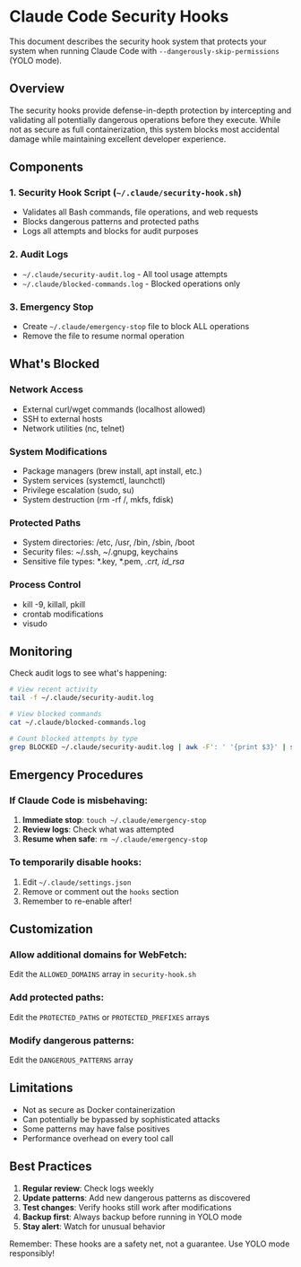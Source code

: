 # Claude Code Security Hooks

This document describes the security hook system that protects your system when running Claude Code with `--dangerously-skip-permissions` (YOLO mode).

## Overview

The security hooks provide defense-in-depth protection by intercepting and validating all potentially dangerous operations before they execute. While not as secure as full containerization, this system blocks most accidental damage while maintaining excellent developer experience.

## Components

### 1. Security Hook Script (`~/.claude/security-hook.sh`)
- Validates all Bash commands, file operations, and web requests
- Blocks dangerous patterns and protected paths
- Logs all attempts and blocks for audit purposes

### 2. Audit Logs
- `~/.claude/security-audit.log` - All tool usage attempts
- `~/.claude/blocked-commands.log` - Blocked operations only

### 3. Emergency Stop
- Create `~/.claude/emergency-stop` file to block ALL operations
- Remove the file to resume normal operation

## What's Blocked

### Network Access
- External curl/wget commands (localhost allowed)
- SSH to external hosts
- Network utilities (nc, telnet)

### System Modifications
- Package managers (brew install, apt install, etc.)
- System services (systemctl, launchctl)
- Privilege escalation (sudo, su)
- System destruction (rm -rf /, mkfs, fdisk)

### Protected Paths
- System directories: /etc, /usr, /bin, /sbin, /boot
- Security files: ~/.ssh, ~/.gnupg, keychains
- Sensitive file types: *.key, *.pem, *.crt, id_rsa*

### Process Control
- kill -9, killall, pkill
- crontab modifications
- visudo

## Monitoring

Check audit logs to see what's happening:
```bash
# View recent activity
tail -f ~/.claude/security-audit.log

# View blocked commands
cat ~/.claude/blocked-commands.log

# Count blocked attempts by type
grep BLOCKED ~/.claude/security-audit.log | awk -F': ' '{print $3}' | sort | uniq -c
```

## Emergency Procedures

### If Claude Code is misbehaving:
1. **Immediate stop**: `touch ~/.claude/emergency-stop`
2. **Review logs**: Check what was attempted
3. **Resume when safe**: `rm ~/.claude/emergency-stop`

### To temporarily disable hooks:
1. Edit `~/.claude/settings.json`
2. Remove or comment out the `hooks` section
3. Remember to re-enable after!

## Customization

### Allow additional domains for WebFetch:
Edit the `ALLOWED_DOMAINS` array in `security-hook.sh`

### Add protected paths:
Edit the `PROTECTED_PATHS` or `PROTECTED_PREFIXES` arrays

### Modify dangerous patterns:
Edit the `DANGEROUS_PATTERNS` array

## Limitations

- Not as secure as Docker containerization
- Can potentially be bypassed by sophisticated attacks
- Some patterns may have false positives
- Performance overhead on every tool call

## Best Practices

1. **Regular review**: Check logs weekly
2. **Update patterns**: Add new dangerous patterns as discovered
3. **Test changes**: Verify hooks still work after modifications
4. **Backup first**: Always backup before running in YOLO mode
5. **Stay alert**: Watch for unusual behavior

Remember: These hooks are a safety net, not a guarantee. Use YOLO mode responsibly!